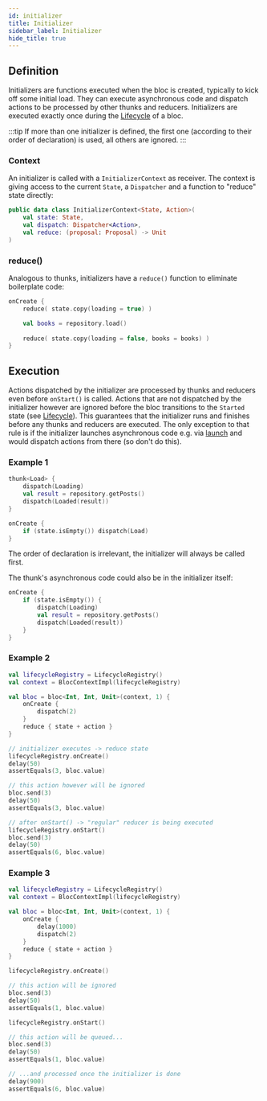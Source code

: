 ```yaml
---
id: initializer
title: Initializer
sidebar_label: Initializer
hide_title: true
---
```


## Definition

Initializers are functions executed when the bloc is created, typically to kick off some initial load. They can execute asynchronous code and dispatch actions to be processed by other thunks and reducers. Initializers are executed exactly once during the [Lifecycle](./lifecycle) of a bloc.

:::tip
If more than one initializer is defined, the first one (according to their order of declaration) is used, all others are ignored.
:::

### Context

An initializer is called with a `InitializerContext` as receiver. The context is giving access to the current `State`, a `Dispatcher` and a function to "reduce" state directly:


```kotlin
public data class InitializerContext<State, Action>(
    val state: State,
    val dispatch: Dispatcher<Action>,
    val reduce: (proposal: Proposal) -> Unit
)
```
### reduce()

Analogous to thunks, initializers have a `reduce()` function to eliminate boilerplate code:
```kotlin
onCreate {
    reduce( state.copy(loading = true) )

    val books = repository.load()
    
    reduce( state.copy(loading = false, books = books) )
}
```

## Execution
Actions dispatched by the initializer are processed by thunks and reducers even before `onStart()` is called. Actions that are not dispatched by the initializer however are ignored before the bloc transitions to the `Started` state (see [Lifecycle](lifecycle)). This guarantees that the initializer runs and finishes before any thunks and reducers are executed. The only exception to that rule is if the initializer launches asynchronous code e.g. via [launch](coroutine_launcher) and would dispatch actions from there (so don't do this).
### Example 1

```kotlin
thunk<Load> {
    dispatch(Loading)
    val result = repository.getPosts()
    dispatch(Loaded(result))
}

onCreate { 
    if (state.isEmpty()) dispatch(Load) 
}
```

The order of declaration is irrelevant, the initializer will always be called first. 

The thunk's asynchronous code could also be in the initializer itself:

```kotlin
onCreate { 
    if (state.isEmpty()) {
        dispatch(Loading)
        val result = repository.getPosts()
        dispatch(Loaded(result))
    }
}
```
### Example 2
```kotlin
val lifecycleRegistry = LifecycleRegistry()
val context = BlocContextImpl(lifecycleRegistry)

val bloc = bloc<Int, Int, Unit>(context, 1) {
    onCreate {
        dispatch(2)
    }
    reduce { state + action }
}

// initializer executes -> reduce state
lifecycleRegistry.onCreate()
delay(50)
assertEquals(3, bloc.value)

// this action however will be ignored
bloc.send(3)
delay(50)
assertEquals(3, bloc.value)

// after onStart() -> "regular" reducer is being executed
lifecycleRegistry.onStart()
bloc.send(3)
delay(50)
assertEquals(6, bloc.value)
```
### Example 3
```kotlin
val lifecycleRegistry = LifecycleRegistry()
val context = BlocContextImpl(lifecycleRegistry)

val bloc = bloc<Int, Int, Unit>(context, 1) {
    onCreate {
        delay(1000)
        dispatch(2)
    }
    reduce { state + action }
}

lifecycleRegistry.onCreate()

// this action will be ignored
bloc.send(3)
delay(50)
assertEquals(1, bloc.value)

lifecycleRegistry.onStart()

// this action will be queued...
bloc.send(3)
delay(50)
assertEquals(1, bloc.value)

// ...and processed once the initializer is done
delay(900)
assertEquals(6, bloc.value)
```